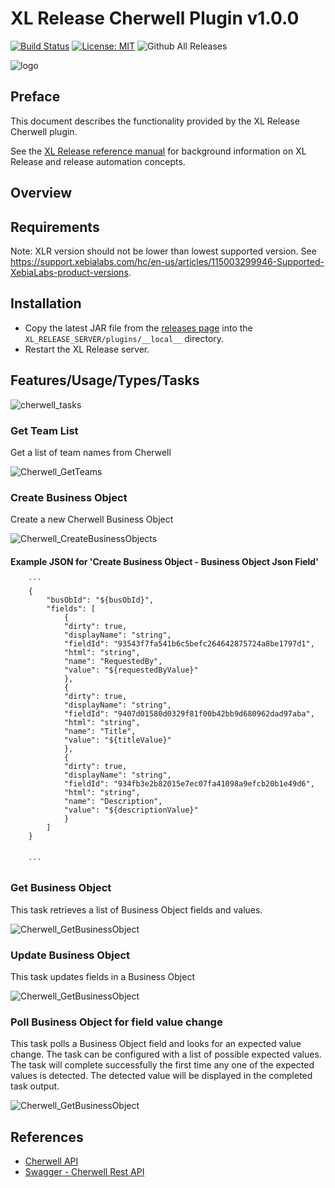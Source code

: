 # XL Release Cherwell Plugin v1.0.0

[![Build Status][xlr-cherwell-plugin-travis-image]][xlr-cherwell-plugin-travis-url]
[![License: MIT][xlr-cherwell-plugin-license-image]][xlr-cherwell-plugin-license-url]
![Github All Releases][xlr-cherwell-plugin-downloads-image]

![logo](images/cherwell.png)


## Preface

This document describes the functionality provided by the XL Release Cherwell plugin.
  
See the [XL Release reference manual](https://docs.xebialabs.com/xl-release) for background information on XL Release and release automation concepts.  

## Overview

## Requirements

Note:  XLR version should not be lower than lowest supported version.  See <https://support.xebialabs.com/hc/en-us/articles/115003299946-Supported-XebiaLabs-product-versions>.

## Installation

* Copy the latest JAR file from the [releases page](https://github.com/xebialabs-community/xlr-cherwell-plugin/releases) into the `XL_RELEASE_SERVER/plugins/__local__` directory.
* Restart the XL Release server.

## Features/Usage/Types/Tasks

![cherwell_tasks](images/Cherwell_Tasks.png)

### Get Team List

Get a list of team names from Cherwell

![Cherwell_GetTeams](images/Cherwell_GetTeamsTask.png)

### Create Business Object

Create a new Cherwell Business Object

![Cherwell_CreateBusinessObjects](images/Cherwell_CreateBusinessObject.png)

#### Example JSON for 'Create Business Object - Business Object Json Field'
        ```
        {
            "busObId": "${busObId}",
            "fields": [
                {
                "dirty": true,
                "displayName": "string",
                "fieldId": "93543f7fa541b6c5befc264642875724a8be1797d1",
                "html": "string",
                "name": "RequestedBy",
                "value": "${requestedByValue}"
                },
                {
                "dirty": true,
                "displayName": "string",
                "fieldId": "9407d01580d0329f81f00b42bb9d680962dad97aba",
                "html": "string",
                "name": "Title",
                "value": "${titleValue}"
                },
                {
                "dirty": true,
                "displayName": "string",
                "fieldId": "934fb3e2b82015e7ec07fa41098a9efcb20b1e49d6",
                "html": "string",
                "name": "Description",
                "value": "${descriptionValue}"
                }
            ]
        }


        ```

### Get Business Object

This task retrieves a list of Business Object fields and values.

![Cherwell_GetBusinessObject](images/Cherwell_GetBusinessObject.png)

### Update Business Object

This task updates fields in a Business Object

![Cherwell_GetBusinessObject](images/Cherwell_UpdateBusinessObject.png)

### Poll Business Object for field value change

This task polls a Business Object field and looks for an expected value change. The task can be configured with a list of possible expected values. The task will complete successfully the first time any one of the expected values is detected. The detected value will be displayed in the completed task output.

![Cherwell_GetBusinessObject](images/Cherwell_Polling.png)


## References

* [Cherwell API](https://cherwellsupport.com/WebHelp/csm/en/9.2/content/system_administration/rest_api/csm_rest_api_landing_page.html)
* [Swagger - Cherwell Rest API](https://cherwellsupport.com/CherwellAPI/Swagger/ui/index)


[xlr-cherwell-plugin-travis-image]: https://travis-ci.org/xebialabs-community/xlr-cherwell-plugin.svg?branch=master
[xlr-cherwell-plugin-travis-url]: https://travis-ci.org/xebialabs-community/xlr-cherwell-plugin
[xlr-cherwell-plugin-license-image]: https://img.shields.io/badge/License-MIT-yellow.svg
[xlr-cherwell-plugin-license-url]: https://opensource.org/licenses/MIT
[xlr-cherwell-plugin-downloads-image]: https://img.shields.io/github/downloads/xebialabs-community/xlr-cherwell-plugin/total.svg

